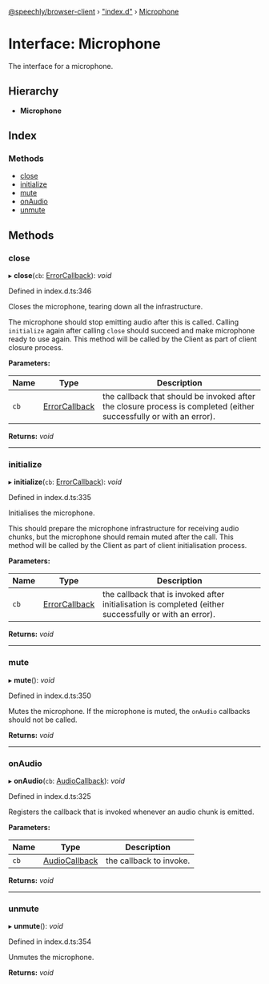 [@speechly/browser-client](../README.md) › ["index.d"](../modules/_index_d_.md) › [Microphone](_index_d_.microphone.md)

# Interface: Microphone

The interface for a microphone.

## Hierarchy

* **Microphone**

## Index

### Methods

* [close](_index_d_.microphone.md#close)
* [initialize](_index_d_.microphone.md#initialize)
* [mute](_index_d_.microphone.md#mute)
* [onAudio](_index_d_.microphone.md#onaudio)
* [unmute](_index_d_.microphone.md#unmute)

## Methods

###  close

▸ **close**(`cb`: [ErrorCallback](../modules/_index_d_.md#errorcallback)): *void*

Defined in index.d.ts:346

Closes the microphone, tearing down all the infrastructure.

The microphone should stop emitting audio after this is called.
Calling `initialize` again after calling `close` should succeed and make microphone ready to use again.
This method will be called by the Client as part of client closure process.

**Parameters:**

Name | Type | Description |
------ | ------ | ------ |
`cb` | [ErrorCallback](../modules/_index_d_.md#errorcallback) | the callback that should be invoked after the closure process is completed (either successfully or with an error).  |

**Returns:** *void*

___

###  initialize

▸ **initialize**(`cb`: [ErrorCallback](../modules/_index_d_.md#errorcallback)): *void*

Defined in index.d.ts:335

Initialises the microphone.

This should prepare the microphone infrastructure for receiving audio chunks,
but the microphone should remain muted after the call.
This method will be called by the Client as part of client initialisation process.

**Parameters:**

Name | Type | Description |
------ | ------ | ------ |
`cb` | [ErrorCallback](../modules/_index_d_.md#errorcallback) | the callback that is invoked after initialisation is completed (either successfully or with an error).  |

**Returns:** *void*

___

###  mute

▸ **mute**(): *void*

Defined in index.d.ts:350

Mutes the microphone. If the microphone is muted, the `onAudio` callbacks should not be called.

**Returns:** *void*

___

###  onAudio

▸ **onAudio**(`cb`: [AudioCallback](../modules/_index_d_.md#audiocallback)): *void*

Defined in index.d.ts:325

Registers the callback that is invoked whenever an audio chunk is emitted.

**Parameters:**

Name | Type | Description |
------ | ------ | ------ |
`cb` | [AudioCallback](../modules/_index_d_.md#audiocallback) | the callback to invoke.  |

**Returns:** *void*

___

###  unmute

▸ **unmute**(): *void*

Defined in index.d.ts:354

Unmutes the microphone.

**Returns:** *void*
